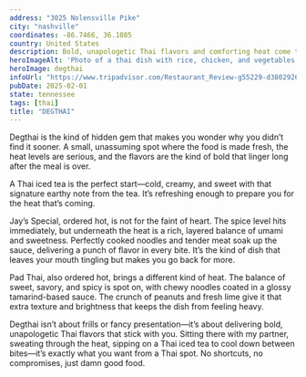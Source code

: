 ```yaml
---
address: "3025 Nolensville Pike"
city: "nashville"
coordinates: -86.7466, 36.1085
country: United States
description: Bold, unapologetic Thai flavors and comforting heat come together perfectly
heroImageAlt: 'Photo of a thai dish with rice, chicken, and vegetables'
heroImage: degthai
infoUrl: "https://www.tripadvisor.com/Restaurant_Review-g55229-d3802926-Reviews-Degthai-Nashville_Davidson_County_Tennessee.html"
pubDate: 2025-02-01
state: tennessee
tags: [thai]
title: "DEGTHAI"
---
```


Degthai is the kind of hidden gem that makes you wonder why you didn’t find it sooner. A small, unassuming spot where the food is made fresh, the heat levels are serious, and the flavors are the kind of bold that linger long after the meal is over.

A Thai iced tea is the perfect start—cold, creamy, and sweet with that signature earthy note from the tea. It’s refreshing enough to prepare you for the heat that’s coming.

Jay’s Special, ordered hot, is not for the faint of heart. The spice level hits immediately, but underneath the heat is a rich, layered balance of umami and sweetness. Perfectly cooked noodles and tender meat soak up the sauce, delivering a punch of flavor in every bite. It’s the kind of dish that leaves your mouth tingling but makes you go back for more.

Pad Thai, also ordered hot, brings a different kind of heat. The balance of sweet, savory, and spicy is spot on, with chewy noodles coated in a glossy tamarind-based sauce. The crunch of peanuts and fresh lime give it that extra texture and brightness that keeps the dish from feeling heavy.

Degthai isn’t about frills or fancy presentation—it’s about delivering bold, unapologetic Thai flavors that stick with you. Sitting there with my partner, sweating through the heat, sipping on a Thai iced tea to cool down between bites—it’s exactly what you want from a Thai spot. No shortcuts, no compromises, just damn good food.